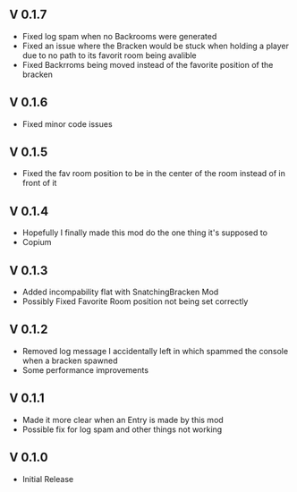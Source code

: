 ## V 0.1.7
- Fixed log spam when no Backrooms were generated
- Fixed an issue where the Bracken would be stuck when holding a player due to no path to its favorit room being avalible
- Fixed Backrroms being moved instead of the favorite position of the bracken

## V 0.1.6
- Fixed minor code issues

## V 0.1.5
- Fixed the fav room position to be in the center of the room instead of in front of it

## V 0.1.4
- Hopefully I finally made this mod do the one thing it's supposed to
- Copium

## V 0.1.3
- Added incompability flat with SnatchingBracken Mod
- Possibly Fixed Favorite Room position not being set correctly

## V 0.1.2
- Removed log message I accidentally left in which spammed the console when a bracken spawned
- Some performance improvements

## V 0.1.1
- Made it more clear when an Entry is made by this mod
- Possible fix for log spam and other things not working

## V 0.1.0
- Initial Release